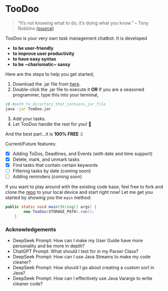 # TooDoo
> “It’s not knowing what to do; it’s doing what you know.” – Tony Robbins [(source)](https://dansilvestre.com/productivity-quotes/)

TooDoo is your very own task management chatbot. It is developed
- **to be user-friendly**
- **to improve user productivity**
- **to have easy syntax**
- **to be ~charismatic~ sassy**

Here are the steps to help you get started,
1. Download the .jar file from [here](https://github.com/ChekaLowQiJun/ip/releases/tag/A-Jar).
2. Double-click the .jar file to execute it **OR** If you are a seasoned programmer, type this into your terminal, 
```bash
cd #path_to_directory_that_contains_jar_file
java -jar TooDoo.jar
```
3. Add your tasks.
4. Let TooDoo handle the rest for you! :hatched_chick:

And the best part...it is **100% FREE** :)

Current/Future features:
- [x] Adding ToDos, Deadlines, and Events (with date and time support)
- [x] Delete, mark, and unmark tasks
- [x] Find tasks that contain certain keywords
- [ ] Filtering tasks by date (coming soon)
- [ ] Adding reminders (coming soon)

If you want to play around with the existing code base, feel free to fork and clone the [repo](https://github.com/ChekaLowQiJun/ip) to your local device and start right now! Let me get you started by showing you the ```main``` method:
```java
public static void main(String[] args) {
        new TooDoo(STORAGE_PATH).run();
    }
```

### Acknowledgements
- DeepSeek Prompt: How can I make my User Guide have more personality and be more in depth?
- ChatGPT Prompt: What should I test for in my Parser Class?
- DeepSeek Prompt: How can I use Java Streams to make my code cleaner?
- DeepSeek Prompt: How should I go about creating a custom sort in Java?
- DeepSeek Prompt: How can I effectively use Java Varargs to write cleaner code?
